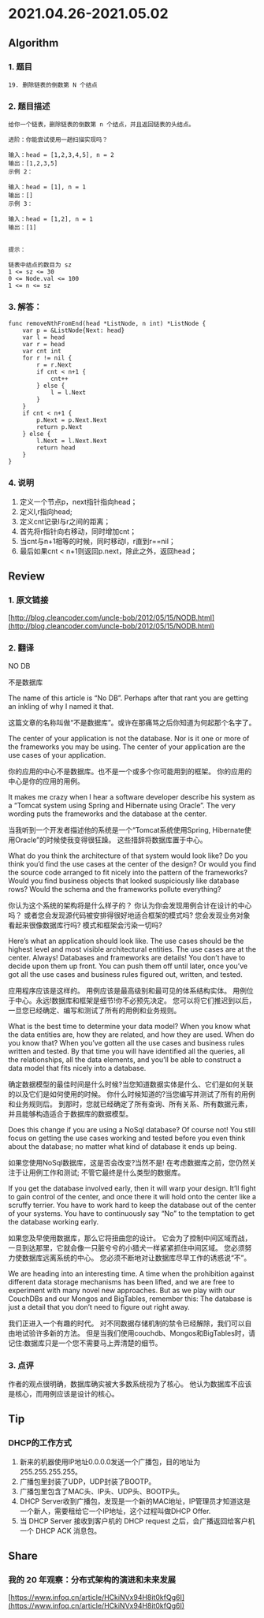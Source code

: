 # 2021.04.26-2021.05.02

## Algorithm
### 1. 题目
```
19. 删除链表的倒数第 N 个结点
```
### 2. 题目描述
```
给你一个链表，删除链表的倒数第 n 个结点，并且返回链表的头结点。

进阶：你能尝试使用一趟扫描实现吗？

输入：head = [1,2,3,4,5], n = 2
输出：[1,2,3,5]
示例 2：

输入：head = [1], n = 1
输出：[]
示例 3：

输入：head = [1,2], n = 1
输出：[1]
 

提示：

链表中结点的数目为 sz
1 <= sz <= 30
0 <= Node.val <= 100
1 <= n <= sz

```

### 3. 解答：
```golang
func removeNthFromEnd(head *ListNode, n int) *ListNode {
	var p = &ListNode{Next: head}
	var l = head
	var r = head
	var cnt int
	for r != nil {
		r = r.Next
		if cnt < n+1 {
			cnt++
		} else {
			l = l.Next
		}
	}
	if cnt < n+1 {
		p.Next = p.Next.Next
		return p.Next
	} else {
		l.Next = l.Next.Next
		return head
	}
}
```
### 4. 说明
1. 定义一个节点p，next指针指向head；
2. 定义l,r指向head;
3. 定义cnt记录l与r之间的距离；
4. 首先将r指针向右移动，同时增加cnt；
5. 当cnt与n+1相等的时候，同时移动l，r直到r==nil；
6. 最后如果cnt < n+1则返回p.next，除此之外，返回head；

## Review
### 1. 原文链接
[http://blog.cleancoder.com/uncle-bob/2012/05/15/NODB.html](http://blog.cleancoder.com/uncle-bob/2012/05/15/NODB.html)

### 2. 翻译
NO DB

不是数据库

The name of this article is “No DB”. Perhaps after that rant you are getting an inkling of why I named it that.

这篇文章的名称叫做“不是数据库”。或许在那痛骂之后你知道为何起那个名字了。

The center of your application is not the database. Nor is it one or more of the frameworks you may be using. 
The center of your application are the use cases of your application.

你的应用的中心不是数据库。也不是一个或多个你可能用到的框架。
你的应用的中心是你的应用的用例。

It makes me crazy when I hear a software developer describe his system as a “Tomcat system using Spring and Hibernate using Oracle”. 
The very wording puts the frameworks and the database at the center.

当我听到一个开发者描述他的系统是一个“Tomcat系统使用Spring, Hibernate使用Oracle”的时候使我变得很狂躁。
这些措辞将数据库置于中心。

What do you think the architecture of that system would look like? 
Do you think you’d find the use cases at the center of the design? 
Or would you find the source code arranged to fit nicely into the pattern of the frameworks? 
Would you find business objects that looked suspiciously like database rows? 
Would the schema and the frameworks pollute everything?

你认为这个系统的架构将是什么样子的？
你认为你会发现用例合计在设计的中心吗？
或者您会发现源代码被安排得很好地适合框架的模式吗?
您会发现业务对象看起来很像数据库行吗?
模式和框架会污染一切吗?

Here’s what an application should look like. 
The use cases should be the highest level and most visible architectural entities. 
The use cases are at the center. Always! Databases and frameworks are details! You don’t have to decide upon them up front. 
You can push them off until later, once you’ve got all the use cases and business rules figured out, written, and tested.

应用程序应该是这样的。
用例应该是最高级别和最可见的体系结构实体。
用例位于中心。永远!数据库和框架是细节!你不必预先决定。
您可以将它们推迟到以后，一旦您已经确定、编写和测试了所有的用例和业务规则。

What is the best time to determine your data model? When you know what the data entities are, how they are related, and how they are used. 
When do you know that? When you’ve gotten all the use cases and business rules written and tested. 
By that time you will have identified all the queries, all the relationships, all the data elements, and you’ll be able to construct a data model that fits nicely into a database.

确定数据模型的最佳时间是什么时候?当您知道数据实体是什么、它们是如何关联的以及它们是如何使用的时候。
你什么时候知道的?当您编写并测试了所有的用例和业务规则后。
到那时，您就已经确定了所有查询、所有关系、所有数据元素，并且能够构造适合于数据库的数据模型。

Does this change if you are using a NoSql database? Of course not! 
You still focus on getting the use cases working and tested before you even think about the database; 
no matter what kind of database it ends up being.

如果您使用NoSql数据库，这是否会改变?当然不是!
在考虑数据库之前，您仍然关注于让用例工作和测试;
不管它最终是什么类型的数据库。

If you get the database involved early, then it will warp your design. 
It’ll fight to gain control of the center, and once there it will hold onto the center like a scruffy terrier. 
You have to work hard to keep the database out of the center of your systems. 
You have to continuously say “No” to the temptation to get the database working early.

如果您及早使用数据库，那么它将扭曲您的设计。
它会为了控制中间区域而战，一旦到达那里，它就会像一只脏兮兮的小猎犬一样紧紧抓住中间区域。
您必须努力使数据库远离系统的中心。
您必须不断地对让数据库尽早工作的诱惑说“不”。

We are heading into an interesting time. 
A time when the prohibition against different data storage mechanisms has been lifted, and we are free to experiment with many novel new approaches. 
But as we play with our CouchDBs and our Mongos and BigTables, remember this: The database is just a detail that you don’t need to figure out right away.

我们正进入一个有趣的时代。
对不同数据存储机制的禁令已经解除，我们可以自由地试验许多新的方法。
但是当我们使用couchdb、Mongos和BigTables时，请记住:数据库只是一个您不需要马上弄清楚的细节。

### 3. 点评
作者的观点很明确，数据库确实被大多数系统视为了核心。
他认为数据库不应该是核心，而用例应该是设计的核心。

## Tip
### DHCP的工作方式
1. 新来的机器使用IP地址0.0.0.0发送一个广播包，目的地址为255.255.255.255。
2. 广播包里封装了UDP，UDP封装了BOOTP。
3. 广播包里包含了MAC头、IP头、UDP头、BOOTP头。
4. DHCP Server收到广播包，发现是一个新的MAC地址，IP管理员才知道这是一个新人，需要租给它一个IP地址，这个过程叫做DHCP Offer.
5. 当 DHCP Server 接收到客户机的 DHCP request 之后，会广播返回给客户机一个 DHCP ACK 消息包。

## Share
### 我的 20 年观察：分布式架构的演进和未来发展
[https://www.infoq.cn/article/HCkiNVx94H8it0kfQg6I](https://www.infoq.cn/article/HCkiNVx94H8it0kfQg6I)